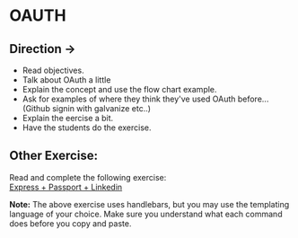 # OAUTH




## Direction ->

- Read objectives.
- Talk about OAuth a little
- Explain the concept and use the flow chart example.
- Ask for examples of where they think they've used OAuth before... (Github signin with galvanize etc..)
- Explain the eercise a bit.
- Have the students do the exercise.









## Other Exercise:
Read and complete the following exercise:  
[Express + Passport + Linkedin](https://github.com/gSchool/express-passport-linkedin)  

**Note:** The above exercise uses handlebars, but you may use the templating language of your choice. Make sure you understand what each command does before you copy and paste.
